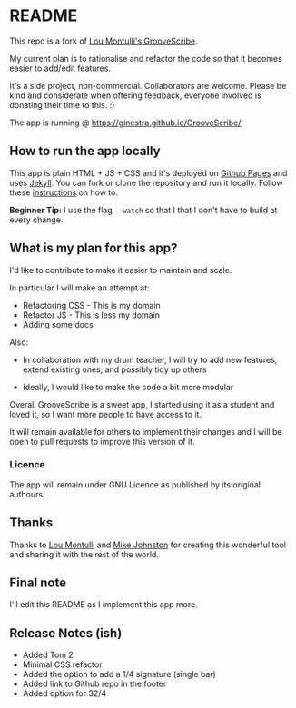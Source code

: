 # README

This repo is a fork of [Lou Montulli's GrooveScribe](https://github.com/montulli/GrooveScribe).

My current plan is to rationalise and refactor the code so that it becomes easier to add/edit features.

It's a side project, non-commercial. Collaborators are welcome.
Please be kind and considerate when offering feedback, everyone involved is donating their time to this. :)

The app is running @ https://ginestra.github.io/GrooveScribe/

## How to run the app locally

This app is plain HTML + JS + CSS and it's deployed on [Github Pages](https://pages.github.com/) and uses [Jekyll](https://jekyllrb.com/).
You can fork or clone the repository and run it locally. Follow these [instructions](https://docs.github.com/en/pages/setting-up-a-github-pages-site-with-jekyll/testing-your-github-pages-site-locally-with-jekyll) on how to.

**Beginner Tip:** I use the flag `--watch` so that I that I don't have to build at every change.

## What is my plan for this app?

I'd like to contribute to make it easier to maintain and scale.

In particular I will make an attempt at:
* Refactoring CSS - This is my domain
* Refactor JS - This is less my domain
* Adding some docs

Also:

* In collaboration with my drum teacher, I will try to add new features, extend existing ones, and possibly tidy up others

* Ideally, I would like to make the code a bit more modular

Overall GrooveScribe is a sweet app, I started using it as a student and loved it, so I want more people to have access to it.

It will remain available for others to implement their changes and I will be open to pull requests to improve this version of it.

### Licence
The app will remain under GNU Licence as published by its original authours.

## Thanks
Thanks to [Lou Montulli](http://montulli.github.io/GrooveScribe/) and [Mike Johnston](http://www.mikeslessons.com/gscribe/) for creating this wonderful tool and sharing it with the rest of the world.

## Final note
I'll edit this README as I implement this app more.

## Release Notes (ish)

- Added Tom 2
- Minimal CSS refactor
- Added the option to add a 1/4 signature (single bar)
- Added link to Github repo in the footer
- Added option for 32/4